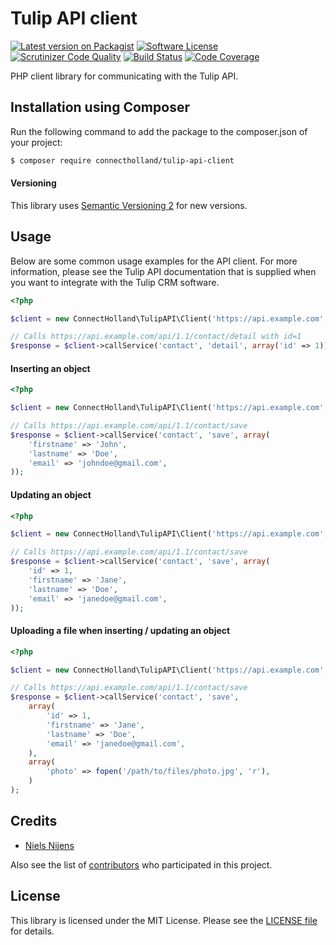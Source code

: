 # Tulip API client

[![Latest version on Packagist][ico-version]][link-version]
[![Software License][ico-license]][link-license]
[![Scrutinizer Code Quality][ico-quality]][link-quality]
[![Build Status][ico-build]][link-build]
[![Code Coverage][ico-coverage]][link-coverage]


PHP client library for communicating with the Tulip API.

## Installation using Composer

Run the following command to add the package to the composer.json of your project:

``` bash
$ composer require connectholland/tulip-api-client
```

#### Versioning
This library uses [Semantic Versioning 2](http://semver.org/) for new versions.

## Usage

Below are some common usage examples for the API client. For more information, please see the Tulip API documentation that is supplied when you want to integrate with the Tulip CRM software.

```php
<?php

$client = new ConnectHolland\TulipAPI\Client('https://api.example.com', '1.1');

// Calls https://api.example.com/api/1.1/contact/detail with id=1
$response = $client->callService('contact', 'detail', array('id' => 1));

```

#### Inserting an object

```php
<?php

$client = new ConnectHolland\TulipAPI\Client('https://api.example.com', '1.1');

// Calls https://api.example.com/api/1.1/contact/save
$response = $client->callService('contact', 'save', array(
    'firstname' => 'John',
    'lastname' => 'Doe',
    'email' => 'johndoe@gmail.com',
));

```

#### Updating an object

```php
<?php

$client = new ConnectHolland\TulipAPI\Client('https://api.example.com', '1.1');

// Calls https://api.example.com/api/1.1/contact/save
$response = $client->callService('contact', 'save', array(
    'id' => 1,
    'firstname' => 'Jane',
    'lastname' => 'Doe',
    'email' => 'janedoe@gmail.com',
));

```

#### Uploading a file when inserting / updating an object

```php
<?php

$client = new ConnectHolland\TulipAPI\Client('https://api.example.com', '1.1');

// Calls https://api.example.com/api/1.1/contact/save
$response = $client->callService('contact', 'save',
    array(
        'id' => 1,
        'firstname' => 'Jane',
        'lastname' => 'Doe',
        'email' => 'janedoe@gmail.com',
    ),
    array(
        'photo' => fopen('/path/to/files/photo.jpg', 'r'),
    )
);

```

## Credits

- [Niels Nijens][link-author]

Also see the list of [contributors][link-contributors] who participated in this project.

## License

This library is licensed under the MIT License. Please see the [LICENSE file](LICENSE.md) for details.

[ico-version]: https://img.shields.io/packagist/v/connectholland/tulip-api-client.svg
[ico-license]: https://img.shields.io/badge/license-MIT-brightgreen.svg
[ico-build]: https://scrutinizer-ci.com/g/ConnectHolland/tulip-api-client/badges/build.png?b=master
[ico-coverage]: https://scrutinizer-ci.com/g/ConnectHolland/tulip-api-client/badges/coverage.png?b=master
[ico-quality]: https://scrutinizer-ci.com/g/ConnectHolland/tulip-api-client/badges/quality-score.png?b=master

[link-version]: https://packagist.org/packages/connectholland/tulip-api-client
[link-license]: LICENSE.md
[link-build]: https://scrutinizer-ci.com/g/ConnectHolland/tulip-api-client/build-status/master
[link-coverage]: https://scrutinizer-ci.com/g/ConnectHolland/tulip-api-client/?branch=master
[link-quality]: https://scrutinizer-ci.com/g/ConnectHolland/tulip-api-client/?branch=master
[link-author]: https://github.com/niels-nijens
[link-contributors]: https://github.com/ConnectHolland/tulip-api-client/contributors
